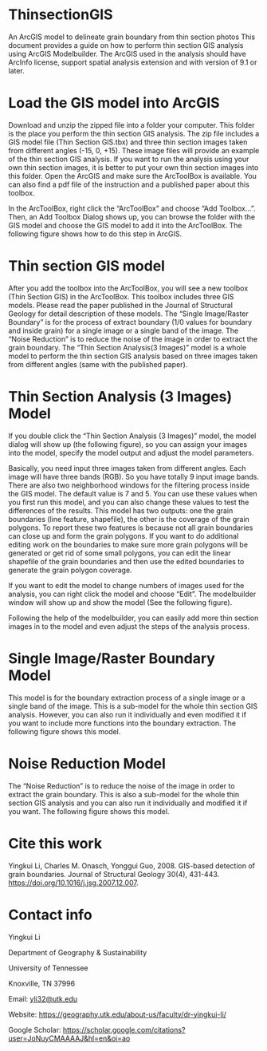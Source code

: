 # ThinsectionGIS
An ArcGIS model to delineate grain boundary from thin section photos
This document provides a guide on how to perform thin section GIS analysis using ArcGIS Modelbuilder. The ArcGIS used in the analysis should have ArcInfo license, support spatial analysis extension and with version of 9.1 or later.

# Load the GIS model into ArcGIS

Download and unzip the zipped file into a folder your computer. This folder is the place you perform the thin section GIS analysis. The zip file includes a GIS model file (Thin Section GIS.tbx) and three thin section images taken from different angles (-15, 0, +15). These image files will provide an example of the thin section GIS analysis. If you want to run the analysis using your own thin section images, it is better to put your own thin section images into this folder.
Open the ArcGIS and make sure the ArcToolBox is available. You can also find a pdf file of the instruction and a published paper about this toolbox.

In the ArcToolBox, right click the “ArcToolBox” and choose “Add Toolbox…”. Then, an Add Toolbox Dialog shows up, you can browse the folder with the GIS model and choose the GIS model to add it into the ArcToolBox. The following figure shows how to do this step in ArcGIS.


# Thin section GIS model

After you add the toolbox into the ArcToolBox, you will see a new toolbox (Thin Section GIS) in the ArcToolBox. This toolbox includes three GIS models. Please read the paper published in the Journal of Structural Geology for detail description of these models. The “Single Image/Raster Boundary” is for the process of extract boundary (1/0 values for boundary and inside grain) for a single image or a single band of the image. The “Noise Reduction” is to reduce the noise of the image in order to extract the grain boundary. The “Thin Section Analysis(3 Images)” model is a whole model to perform the thin section GIS analysis based on three images taken from different angles (same with the published paper).

# Thin Section Analysis (3 Images) Model

If you double click the “Thin Section Analysis (3 Images)” model, the model dialog will show up (the following figure), so you can assign your images into the model, specify the model output and adjust the model parameters.

Basically, you need input three images taken from different angles. Each image will have three bands (RGB). So you have totally 9 input image bands. There are also two neighborhood windows for the filtering process inside the GIS model. The default value is 7 and 5. You can use these values when you first run this model, and you can also change these values to test the differences of the results. This model has two outputs: one the grain boundaries (line feature, shapefile), the other is the coverage of the grain polygons. To report these two features is because not all grain boundaries can close up and form the grain polygons. If you want to do additional editing work on the boundaries to make sure more grain polygons will be generated or get rid of some small polygons, you can edit the linear shapefile of the grain boundaries and then use the edited boundaries to generate the grain polygon coverage.

If you want to edit the model to change numbers of images used for the analysis, you can right click the model and choose “Edit”. The modelbuilder window will show up and show the model (See the following figure).

Following the help of the modelbuilder, you can easily add more thin section images in to the model and even adjust the steps of the analysis process.

# Single Image/Raster Boundary Model

This model is for the boundary extraction process of a single image or a single band of the image. This is a sub-model for the whole thin section GIS analysis. However, you can also run it individually and even modified it if you want to include more functions into the boundary extraction. The following figure shows this model.

# Noise Reduction Model
The “Noise Reduction” is to reduce the noise of the image in order to extract the grain boundary. This is also a sub-model for the whole thin section GIS analysis and you can also run it individually and modified it if you want. The following figure shows this model.

# Cite this work
Yingkui Li, Charles M. Onasch, Yonggui Guo, 2008. GIS-based detection of grain boundaries. Journal of Structural Geology 30(4), 431-443. https://doi.org/10.1016/j.jsg.2007.12.007.

# Contact info
Yingkui Li

Department of Geography & Sustainability

University of Tennessee

Knoxville, TN 37996

Email: yli32@utk.edu

Website: https://geography.utk.edu/about-us/faculty/dr-yingkui-li/

Google Scholar: https://scholar.google.com/citations?user=JoNuyCMAAAAJ&hl=en&oi=ao
